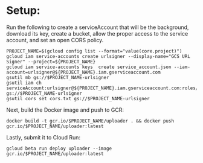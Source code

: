 # Setup:

Run the following to create a serviceAccount that will be the background, download its key, create a bucket, allow the proper access to the service account, and set an open CORS policy.

```shell
PROJECT_NAME=$(gcloud config list --format="value(core.project)")
gcloud iam service-accounts create urlsigner --display-name="GCS URL Signer" --project=${PROJECT_NAME}
gcloud iam service-accounts keys  create service_account.json --iam-account=urlsigner@${PROJECT_NAME}.iam.gserviceaccount.com
gsutil mb gs://$PROJECT_NAME-urlsigner
gsutil iam ch  serviceAccount:urlsigner@${PROJECT_NAME}.iam.gserviceaccount.com:roles/storage.admin gs://$PROJECT_NAME-urlsigner
gsutil cors set cors.txt gs://$PROJECT_NAME-urlsigner
```

Next, build the Docker image and push to GCR:

```shell
docker build -t gcr.io/$PROJECT_NAME/uploader . && docker push gcr.io/$PROJECT_NAME/uploader:latest
```

Lastly, submit it to Cloud Run:

```shell
gcloud beta run deploy uploader --image gcr.io/$PROJECT_NAME/uploader:latest
```